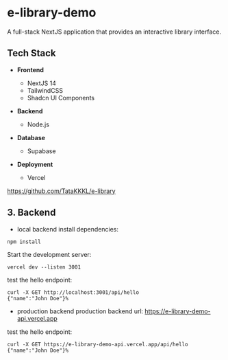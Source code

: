 # e-library-demo

A full-stack NextJS application that provides an interactive library interface.

## Tech Stack

- **Frontend**
  - NextJS 14
  - TailwindCSS
  - Shadcn UI Components

- **Backend**
  - Node.js

- **Database**
  - Supabase

- **Deployment**
  - Vercel

https://github.com/TataKKKL/e-library

## 3. Backend
* local backend
install dependencies:
```
npm install
```
Start the development server:
```
vercel dev --listen 3001
```
test the hello endpoint:
```
curl -X GET http://localhost:3001/api/hello
{"name":"John Doe"}%
```
* production backend
production backend url: https://e-library-demo-api.vercel.app

test the hello endpoint:
```
curl -X GET https://e-library-demo-api.vercel.app/api/hello
{"name":"John Doe"}%
```